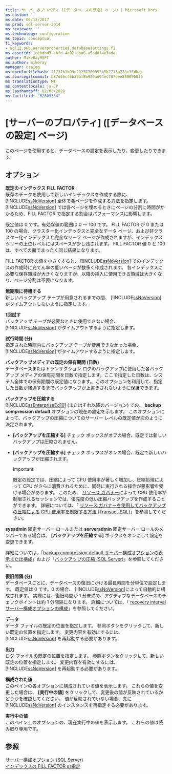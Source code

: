 ```yaml
---
title: サーバーのプロパティ ([データベースの設定] ページ) | Microsoft Docs
ms.custom: ''
ms.date: 06/13/2017
ms.prod: sql-server-2014
ms.reviewer: ''
ms.technology: configuration
ms.topic: conceptual
f1_keywords:
- sql12.swb.serverproperties.databasesettings.f1
ms.assetid: 1cebdbd3-cbfd-4a02-bba6-a5addf4e3ada
author: MikeRayMSFT
ms.author: mikeray
manager: craigg
ms.openlocfilehash: 21731b1b99c29257700393b5b7713a723c35dbac
ms.sourcegitcommit: b87d36c46b39af8b929ad94ec707dee8800950f5
ms.translationtype: MT
ms.contentlocale: ja-JP
ms.lasthandoff: 02/08/2020
ms.locfileid: "62809534"
---
```

# <a name="server-properties-database-settings-page"></a>[サーバーのプロパティ] ([データベースの設定] ページ)
  このページを使用すると、データベースの設定を表示したり、変更したりできます。  
  
## <a name="options"></a>オプション  
 **既定のインデックス FILL FACTOR**  
 既存のデータを使用して新しいインデックスを作成する際に、 [!INCLUDE[ssNoVersion](../../includes/ssnoversion-md.md)] 全体で各ページを作成する方法を指定します。 [!INCLUDE[ssNoVersion](../../includes/ssnoversion-md.md)] では各ページを埋めるときにページの分割に時間がかかるため、FILL FACTOR で指定する割合はパフォーマンスに影響します。  
  
 既定値は 0 です。有効な値の範囲は 0 ～ 100 です。 FILL FACTOR が 0 または 100 の場合、クラスター化インデックスと完全なデータ ページ、および非クラスター化インデックスと完全なリーフ ページが作成されますが、インデックス ツリーの上位レベルにはスペースが少し残されます。 FILL FACTOR 値 0 と 100 は、すべての面でまったく同じ結果になります。  
  
 FILL FACTOR の値を小さくすると、 [!INCLUDE[ssNoVersion](../../includes/ssnoversion-md.md)] でのインデックスの作成時に充てん率の低いページが数多く作成されます。 各インデックスに必要な保存領域が大きくなりますが、以降の挿入に使用できる領域は大きくなり、ページ分割は不要になります。  
  
 **無期限に待機する**  
 新しいバックアップ テープが用意されるまでの間、 [!INCLUDE[ssNoVersion](../../includes/ssnoversion-md.md)] がタイムアウトしないように指定します。  
  
 **1回試す**  
 バックアップ テープが必要なときに使用できない場合、 [!INCLUDE[ssNoVersion](../../includes/ssnoversion-md.md)] がタイムアウトするように指定します。  
  
 **試行時間 (分)**  
 指定された時間内にバックアップ テープが使用できなかった場合、 [!INCLUDE[ssNoVersion](../../includes/ssnoversion-md.md)] がタイムアウトするように指定します。  
  
 **バックアップメディアの既定の保有期間 (日数)**  
 データベースまたはトランザクション ログのバックアップに使用した各バックアップ メディアの保有期間を日数で指定します。ここで指定した日数は、システム全体での保有期間の既定値になります。 このオプションを利用して、指定した日数が経過するまでバックアップが上書きされないように保護できます。  
  
 **バックアップを圧縮する**  
 [!INCLUDE[ssEnterpriseEd10](../../includes/ssenterpriseed10-md.md)] (またはそれ以降のバージョン) での、 **backup compression default** オプションの現在の設定を示します。 このオプションによって、バックアップの圧縮についてのサーバー レベルの既定値が次のように決定されます。  
  
-   **[バックアップを圧縮する]** チェック ボックスがオフの場合、既定では新しいバックアップは圧縮されません。  
  
-   **[バックアップを圧縮する]** チェック ボックスがオンの場合、既定で新しいバックアップが圧縮されます。  
  
    > [!IMPORTANT]  
    >  既定の設定では、圧縮によって CPU 使用率が著しく増加し、圧縮処理によって CPU がさらに消費されるために、同時に実行される操作が悪影響を受ける場合があります。 このため、 [リソース ガバナー](../../relational-databases/resource-governor/resource-governor.md)によって CPU 使用率が制限されるセッションでは、優先度の低い圧縮バックアップを作成することができます。 詳細については、「 [リソース ガバナーを使用してバックアップの圧縮による CPU 使用率を制限する方法 &#40;Transact-SQL&#41;](../../relational-databases/backup-restore/use-resource-governor-to-limit-cpu-usage-by-backup-compression-transact-sql.md)」を参照してください。  
  
 **sysadmin** 固定サーバー ロールまたは **serveradmin** 固定サーバー ロールのメンバーである場合は、 **[バックアップを圧縮する]** ボックスをオンにして設定を変更できます。  
  
 詳細については、「[backup compression default サーバー構成オプションの表示または構成](view-or-configure-the-backup-compression-default-server-configuration-option.md)」および「[バックアップの圧縮 &#40;SQL Server&#41;](../../relational-databases/backup-restore/backup-compression-sql-server.md)」を参照してください。  
  
 **復旧間隔 (分)**  
 データベースごとに、データベースの復旧にかける最長時間を分単位で設定します。 既定値は 0 です。0 の場合、 [!INCLUDE[ssNoVersion](../../includes/ssnoversion-md.md)]によって自動的に構成されます。 実際には、復旧時間が 1 分未満で、アクティブなデータベースのチェックポイントは約 1 分間隔になります。 詳細については、「 [recovery interval サーバー構成オプションの構成](configure-the-recovery-interval-server-configuration-option.md)」を参照してください。  
  
 **データ**  
 データ ファイルの既定の位置を指定します。 参照ボタンをクリックして、新しい既定の位置を指定します。 変更内容を有効にするには、 [!INCLUDE[ssNoVersion](../../includes/ssnoversion-md.md)] を再起動する必要があります。  
  
 **出力**  
 ログ ファイルの既定の位置を指定します。 参照ボタンをクリックして、新しい既定の位置を指定します。 変更内容を有効にするには、 [!INCLUDE[ssNoVersion](../../includes/ssnoversion-md.md)] を再起動する必要があります。  
  
 **構成された値**  
 このペインの各オプションに構成されている値を表示します。 これらの値を変更した場合は、 **[実行中の値]** をクリックして、変更後の値が反映されているかどうかを確認してください。 値が反映されていない場合、先に [!INCLUDE[ssNoVersion](../../includes/ssnoversion-md.md)] のインスタンスを再指定する必要があります。  
  
 **実行中の値**  
 このペイン上のオプションの、現在実行中の値を表示します。 これらの値は読み取り専用です。  
  
## <a name="see-also"></a>参照  
 [サーバー構成オプション &#40;SQL Server&#41;](server-configuration-options-sql-server.md)   
 [インデックスの FILL FACTOR の指定](../../relational-databases/indexes/specify-fill-factor-for-an-index.md)  
  
  
